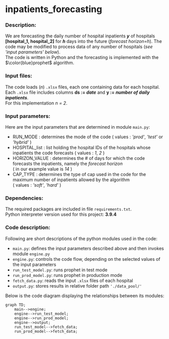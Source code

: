 # inpatients_forecasting
### Description:
We are forecasting the daily number of hospital inpatients **_y_** of hospitals **[hospital_1, hospital_2]** for **_h_** days into the future (_forecast horizon=h_).
The code may be modified to process data of any number of hospitals (_see 'input parameters' below_).<br>
The code is written in Python and the forecasting is implemented with the $\color{blue}prophet$ algorithm.

### Input files:
The code loads (_n_) ```.xlsx``` files, each one containing data for each hospital. <br>
Each ```.xlsx``` file includes columns **ds := _date_** and **y := _number of daily inpatients_**.<br>
For this implementation _n = 2_.

### Input parameters:
Here are the input parameters that are determined in module ```main.py```:
- RUN_MODE : determines the mode of the code ( values : _'prod'_, _'test'_ or _'hybrid'_ )
- HOSPITAL_list : list holding the hospital IDs of the hospitals whose inpatients the code forecasts ( values : _1_, _2_ )
- HORIZON_VALUE : determines the # of days for which the code forecasts the inpatients, namely the _forecast horizon_<br>
( in our example value is _14_ )
- CAP_TYPE : determines the type of cap used in the code for the maximum number of inpatients allowed by the algorithm<br>
( values : _'soft'_, _'hard'_ )

### Dependencies:
The required packages are included in file ```requirements.txt```.<br>
Python interpreter version used for this project: **3.9.4**

### Code description:
Following are short descriptions of the python modules used in the code:

- ```main.py```: defines the input parameters described above and then invokes module ```engine.py```
- ```engine.py```: controls the code flow, depending on the selected values of the input parameters
- ```run_test_model.py```: runs prophet in test mode
- ```run_prod_model.py```: runs prophet in production mode
- ```fetch_data.py```: reads the input ```.xlsx``` files of each hospital
- ```output.py```: stores results in relative folder path ```'./data_pool/'```

Below is the code diagram displaying the relationships between its modules:
```mermaid
graph TD;
    main-->engine;
    engine-->run_test_model;
    engine-->run_prod_model;
    engine-->output;
    run_test_model-->fetch_data;
    run_prod_model-->fetch_data;
```
